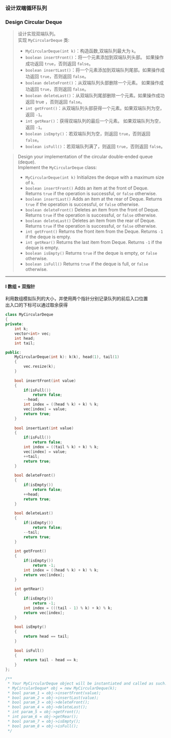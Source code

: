 ### 设计双端循环队列
### Design Circular Deque

> 设计实现双端队列。  
> 实现 `MyCircularDeque` 类:  
> - `MyCircularDeque(int k)`：构造函数,双端队列最大为 `k`。  
> - `boolean insertFront()`：将一个元素添加到双端队列头部。 如果操作成功返回 `true`，否则返回 `false`。  
> - `boolean insertLast()`：将一个元素添加到双端队列尾部。如果操作成功返回 `true`，否则返回 `false`。  
> - `boolean deleteFront()`：从双端队列头部删除一个元素。 如果操作成功返回 `true`，否则返回 `false`。  
> - `boolean deleteLast()`：从双端队列尾部删除一个元素。如果操作成功返回 true ，否则返回 `false`。  
> - `int getFront()`：从双端队列头部获得一个元素。如果双端队列为空，返回 `-1`。  
> - `int getRear()`：获得双端队列的最后一个元素。 如果双端队列为空，返回 `-1`。  
> - `boolean isEmpty()`：若双端队列为空，则返回 `true`，否则返回 `false`。  
> - `boolean isFull()`：若双端队列满了，则返回 `true`，否则返回 `false`。  

> Design your implementation of the circular double-ended queue (deque).  
> Implement the `MyCircularDeque` class:  
> - `MyCircularDeque(int k)` Initializes the deque with a maximum size of `k`.  
> - `boolean insertFront()` Adds an item at the front of Deque. Returns `true` if the operation is successful, or `false` otherwise.  
> - `boolean insertLast()` Adds an item at the rear of Deque. Returns `true` if the operation is successful, or `false` otherwise.  
> - `boolean deleteFront()` Deletes an item from the front of Deque. Returns `true` if the operation is successful, or `false` otherwise.  
> - `boolean deleteLast()` Deletes an item from the rear of Deque. Returns `true` if the operation is successful, or `false` otherwise.  
> - `int getFront()` Returns the front item from the Deque. Returns `-1` if the deque is empty.  
> - `int getRear()` Returns the last item from Deque. Returns `-1` if the deque is empty.  
> - `boolean isEmpty()` Returns `true` if the deque is empty, or `false` otherwise.  
> - `boolean isFull()` Returns `true` if the deque is full, or `false` otherwise.  

----------

#### I 数组 + 双指针

利用数组模拟队列的大小，并使用两个指针分别记录队列的前后入口位置  
出入口的下标可以通过取余获得

```cpp
class MyCircularDeque 
{
private:
    int k;
    vector<int> vec;
    int head;
    int tail;

public:
    MyCircularDeque(int k): k(k), head(1), tail(1)
    {
        vec.resize(k);
    }
    
    bool insertFront(int value) 
    {
        if(isFull())
            return false;
        --head;
        int index = ((head % k) + k) % k;
        vec[index] = value;
        return true;
    }
    
    bool insertLast(int value) 
    {
        if(isFull())
            return false;
        int index = ((tail % k) + k) % k;
        vec[index] = value;
        ++tail;
        return true;
    }
    
    bool deleteFront() 
    {
        if(isEmpty())
            return false;
        ++head;
        return true;
    }
    
    bool deleteLast() 
    {
        if(isEmpty())
            return false;
        --tail;
        return true;
    }
    
    int getFront() 
    {
        if(isEmpty())
            return -1;
        int index = ((head % k) + k) % k;
        return vec[index];
    }
    
    int getRear() 
    {
        if(isEmpty())
            return -1;
        int index = (((tail - 1) % k) + k) % k;
        return vec[index];
    }
    
    bool isEmpty() 
    {
        return head == tail;
    }
    
    bool isFull() 
    {
        return tail - head == k;
    }
};

/**
 * Your MyCircularDeque object will be instantiated and called as such:
 * MyCircularDeque* obj = new MyCircularDeque(k);
 * bool param_1 = obj->insertFront(value);
 * bool param_2 = obj->insertLast(value);
 * bool param_3 = obj->deleteFront();
 * bool param_4 = obj->deleteLast();
 * int param_5 = obj->getFront();
 * int param_6 = obj->getRear();
 * bool param_7 = obj->isEmpty();
 * bool param_8 = obj->isFull();
 */
```
